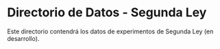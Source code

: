 # Directorio de Datos - Segunda Ley

Este directorio contendrá los datos de experimentos de Segunda Ley (en desarrollo).
